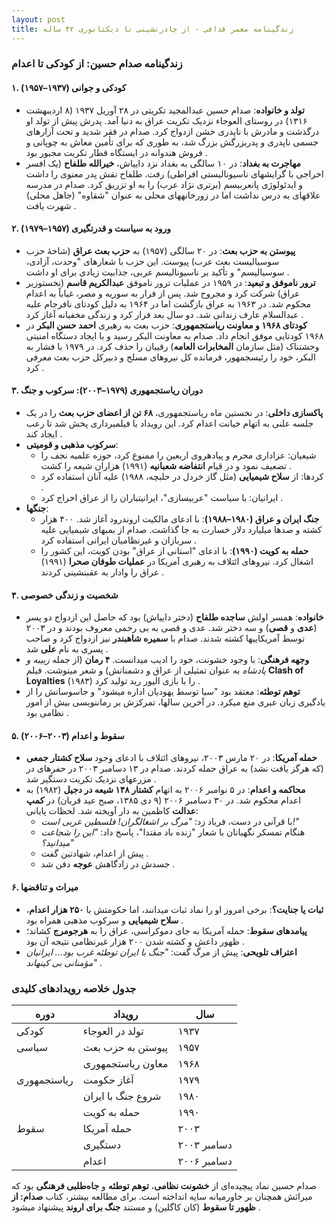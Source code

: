 ```yaml
---
layout: post
title: زندگینامه معمر قذافی - از چادرنشینی تا دیکتاتوری ۴۲ ساله
---
```


### زندگینامه صدام حسین: از کودکی تا اعدام  

#### **۱. کودکی و جوانی (۱۹۳۷–۱۹۵۷)**  
- **تولد و خانواده**: صدام حسین عبدالمجید تکریتی در ۲۸ آوریل ۱۹۳۷ (۸ اردیبهشت ۱۳۱۶) در روستای العوجاء نزدیک تکریت عراق به دنیا آمد. پدرش پیش از تولد او درگذشت و مادرش با ناپدری خشن ازدواج کرد. صدام در فقر شدید و تحت آزارهای جسمی ناپدری و پدربزرگش بزرگ شد، به طوری که برای تأمین معاش به چوپانی و فروش هندوانه در ایستگاه قطار تکریت مجبور بود .  
- **مهاجرت به بغداد**: در ۱۰ سالگی به بغداد نزد داییاش، **خیرالله طلفاح** (یک افسر اخراجی با گرایشهای ناسیونالیستی افراطی) رفت. طلفاح نقش پدر معنوی را داشت و ایدئولوژی پانعربیسم (برتری نژاد عرب) را به او تزریق کرد. صدام در مدرسه علاقهای به درس نداشت اما در زورخانههای محلی به عنوان "شقاوه" (جاهل محلی) شهرت یافت .  

#### **۲. ورود به سیاست و قدرتگیری (۱۹۵۷–۱۹۷۹)**  
- **پیوستن به حزب بعث**: در ۲۰ سالگی (۱۹۵۷) به **حزب بعث عراق** (شاخهٔ حزب سوسیالیست بعث عرب) پیوست. این حزب با شعارهای "وحدت، آزادی، سوسیالیسم" و تأکید بر ناسیونالیسم عربی، جذابیت زیادی برای او داشت .  
- **ترور ناموفق و تبعید**: در ۱۹۵۹ در عملیات ترور ناموفق **عبدالکریم قاسم** (نخستوزیر عراق) شرکت کرد و مجروح شد. پس از فرار به سوریه و مصر، غیاباً به اعدام محکوم شد. در ۱۹۶۳ به عراق بازگشت اما در ۱۹۶۴ به دلیل کودتای نافرجام علیه عبدالسلام عارف زندانی شد. دو سال بعد فرار کرد و زندگی مخفیانه آغاز کرد .  
- **کودتای ۱۹۶۸ و معاونت ریاستجمهوری**: حزب بعث به رهبری **احمد حسن البکر** در ۱۹۶۸ کودتایی موفق انجام داد. صدام به معاونت البکر رسید و با ایجاد دستگاه امنیتی وحشتناک (مثل سازمان **المخابرات العامه**) رقیبان را حذف کرد. در ۱۹۷۹ با فشار به البکر، خود را رئیسجمهور، فرمانده کل نیروهای مسلح و دبیرکل حزب بعث معرفی کرد .  

#### **۳. دوران ریاستجمهوری (۱۹۷۹–۲۰۰۳): سرکوب و جنگ**  
- **پاکسازی داخلی**: در نخستین ماه ریاستجمهوری، **۶۸ تن از اعضای حزب بعث** را در یک جلسه علنی به اتهام خیانت اعدام کرد. این رویداد با فیلمبرداری پخش شد تا رعب ایجاد کند .  
- **سرکوب مذهبی و قومیتی**:  
  - شیعیان: عزاداری محرم و پیادهروی اربعین را ممنوع کرد، حوزه علمیه نجف را تضعیف نمود و در قیام **انتفاضه شعبانیه** (۱۹۹۱) هزاران شیعه را کشت .  
  - کردها: از **سلاح شیمیایی** (مثل گاز خردل در حلبچه، ۱۹۸۸) علیه آنان استفاده کرد .  
  - ایرانیان: با سیاست "عربیسازی"، ایرانیتباران را از عراق اخراج کرد .  
- **جنگها**:  
  - **جنگ ایران و عراق (۱۹۸۰–۱۹۸۸)**: با ادعای مالکیت اروندرود آغاز شد. ۴۰۰ هزار کشته و صدها میلیارد دلار خسارت به جا گذاشت. صدام از بمبهای شیمیایی علیه سربازان و غیرنظامیان ایرانی استفاده کرد .  
  - **حمله به کویت (۱۹۹۰)**: با ادعای "استانی از عراق" بودن کویت، این کشور را اشغال کرد. نیروهای ائتلاف به رهبری آمریکا در **عملیات طوفان صحرا** (۱۹۹۱) عراق را وادار به عقبنشینی کردند .  

#### **۴. شخصیت و زندگی خصوصی**  
- **خانواده**: همسر اولش **ساجده طلفاح** (دختر داییاش) بود که حاصل این ازدواج دو پسر (**عدی** و **قصی**) و سه دختر شد. عدی و قصی به بی رحمی معروف بودند و در ۲۰۰۳ توسط آمریکاییها کشته شدند. صدام با **سمیره شاهبندر** نیز ازدواج کرد و صاحب پسری به نام **علی** شد .  
- **وجهه فرهنگی**: با وجود خشونت، خود را ادیب میدانست. **۴ رمان** (از جمله *زبیبه و پادشاه* به عنوان تمثیلی از عراق و دشمنانش) و شعر مینوشت. فیلم **Clash of Loyalties** (۱۹۸۳) را با بازی الیور رید تولید کرد .  
- **توهم توطئه**: معتقد بود "سیا توسط یهودیان اداره میشود" و جاسوسانش را از یادگیری زبان عبری منع میکرد. در آخرین سالها، تمرکزش بر رماننویسی بیش از امور نظامی بود .  

#### **۵. سقوط و اعدام (۲۰۰۳–۲۰۰۶)**  
- **حمله آمریکا**: در ۲۰ مارس ۲۰۰۳، نیروهای ائتلاف با ادعای وجود **سلاح کشتار جمعی** (که هرگز یافت نشد) به عراق حمله کردند. صدام در ۱۳ دسامبر ۲۰۰۳ در حفرهای در مزرعهای نزدیک تکریت دستگیر شد .  
- **محاکمه و اعدام**: در ۵ نوامبر ۲۰۰۶ به اتهام **کشتار ۱۴۸ شیعه در دجیل** (۱۹۸۲) به اعدام محکوم شد. در ۳۰ دسامبر ۲۰۰۶ (۹ دی ۱۳۸۵، صبح عید قربان) در **کمپ عدالت** کاظمین به دار آویخته شد. لحظات پایانی:  
  - با قرآنی در دست، فریاد زد: *"مرگ بر اشغالگران! فلسطین عربی است!"*  
  - هنگام تمسکر نگهبانان با شعار "زنده باد مقتدا"، پاسخ داد: *"این را شجاعت میدانید؟"*  
  - پیش از اعدام، شهادتین گفت .  
  - جسدش در زادگاهش **عوجه** دفن شد .  

#### **۶. میراث و تناقضها**  
- **ثبات یا جنایت؟**: برخی امروز او را نماد ثبات میدانند، اما حکومتش با **۲۵۰ هزار اعدام**، **سلاح شیمیایی** و سرکوب مذهبی همراه بود .  
- **پیامدهای سقوط**: حمله آمریکا به جای دموکراسی، عراق را به **هرجومرج** کشاند؛ ظهور داعش و کشته شدن ۲۰۰ هزار غیرنظامی نتیجه آن بود .  
- **اعتراف تلویحی**: پیش از مرگ گفت: *"جنگ با ایران توطئه غرب بود... ایرانیان مؤمنانی بی کینهاند"* .  

### جدول خلاصه رویدادهای کلیدی  
| **دوره**      | **رویداد**                     | **سال**        |  
|---------------|--------------------------------|---------------|  
| کودکی         | تولد در العوجاء               | ۱۹۳۷          |  
| سیاسی         | پیوستن به حزب بعث             | ۱۹۵۷          |  
|               | معاون ریاستجمهوری            | ۱۹۶۸          |  
| ریاستجمهوری  | آغاز حکومت                    | ۱۹۷۹          |  
|               | شروع جنگ با ایران             | ۱۹۸۰          |  
|               | حمله به کویت                  | ۱۹۹۰          |  
| سقوط          | حمله آمریکا                   | ۲۰۰۳          |  
|               | دستگیری                       | دسامبر ۲۰۰۳  |  
|               | اعدام                         | دسامبر ۲۰۰۶  |  

صدام حسین نماد پیچیده‌ای از **خشونت نظامی**، **توهم توطئه** و **جاه‌طلبی فرهنگی** بود که میراثش همچنان بر خاورمیانه سایه انداخته است. برای مطالعه بیشتر، کتاب **صدام: از ظهور تا سقوط** (کان کاگلین) و مستند **جنگ برای اروند** پیشنهاد میشود .
